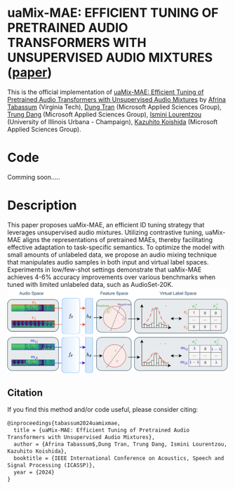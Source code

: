 # uaMix-MAE: EFFICIENT TUNING OF PRETRAINED AUDIO TRANSFORMERS WITH UNSUPERVISED AUDIO MIXTURES ([paper](https://arxiv.org/abs/2403.09579))

This is the official implementation of [uaMix-MAE: Efficient Tuning of Pretrained Audio Transformers with Unsupervised Audio Mixtures](https://ieeexplore.ieee.org/abstract/document/10446342) by [Afrina Tabassum](https://sites.google.com/vt.edu/afrinatabassum/home) (Virginia Tech), [Dung Tran](https://www.microsoft.com/applied-sciences/people/dung-tran) (Microsoft Applied Sciences Group), [Trung Dang](https://www.microsoft.com/applied-sciences/people/trung-dang) (Microsoft Applied Sciences Group), [Ismini Lourentzou](https://isminoula.github.io/) (University of Illinois Urbana - Champaign), [Kazuhito Koishida](https://www.microsoft.com/applied-sciences/people/kazuhito-koishida) (Microsoft Applied Sciences Group).

# Code
Comming soon.....

# Description
This paper proposes uaMix-MAE, an efficient ID tuning strategy that leverages unsupervised audio mixtures. Utilizing contrastive tuning, uaMix-MAE aligns the representations of pretrained MAEs, thereby facilitating effective adaptation to task-specific semantics. To optimize the model with small amounts of unlabeled data, we propose an audio mixing technique that manipulates audio samples in both input and virtual label spaces. Experiments in low/few-shot settings demonstrate that uaMix-MAE achieves 4-6% accuracy improvements over various benchmarks when tuned with limited unlabeled data, such as AudioSet-20K.
![](images/overview.png)

## Citation

If you find this method and/or code useful, please consider citing:
```
@inproceedings{tabassum2024uamixmae,
  title = {uaMix-MAE: Efficient Tuning of Pretrained Audio Transformers with Unsupervised Audio Mixtures},
  author = {Afrina Tabassum$,Dung Tran, Trung Dang, Ismini Lourentzou, Kazuhito Koishida},
  booktitle = {IEEE International Conference on Acoustics, Speech and Signal Processing (ICASSP)},
  year = {2024}
}
```
